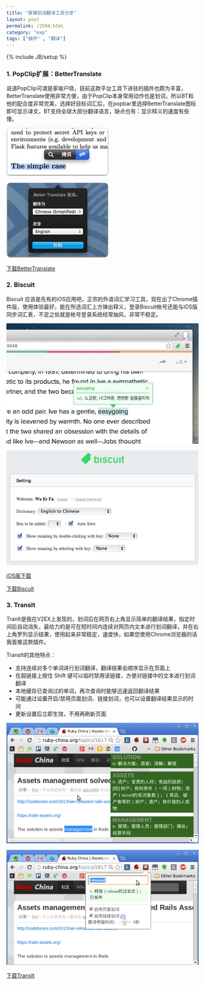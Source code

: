 ```yaml
---
title: "屏幕划词翻译工具分享"
layout: post
permalink: /2594.html
category: "exp"
tags: ["插件" , "翻译"]
---
```

{% include JB/setup %}

### 1. PopClip扩展：BetterTranslate

说道PopClip可谓是家喻户晓，目前这款平台工具下进驻的插件也颇为丰富，BetterTranslate使用非常方便，由于PopClip本身常用动作也是划词，所以BT和他的配合度非常完美，选择好目标词汇后，在popbar里选择BetterTranslate图标即可显示译文，BT支持全球大部分翻译语言，缺点也有：显示释义的速度有些慢。


![](wp-content/uploads/sinapicv2-backup/2594-ww1-large-005V4vEUjw1eo3ljy98vhj307g03i74f.jpg)

![](wp-content/uploads/sinapicv2-backup/2594-ww4-large-005V4vEUjw1eo3lk9lhz3j307g05h74g.jpg)

[下载BetterTranslate](https://github.com/harmy/PopClip-Extensions/raw/master/extensions/BetterTranslate.popclipext)

### 2. Biscuit

Biscuit 应该是先有的iOS应用吧，正宗的外语词汇学习工具，现在出了Chrome插件版，使用体验最好，能在所选词汇上方弹出释义，登录Biscuit帐号还能与iOS版同步词汇表，不足之处就是帐号登录系统经常抽风，非常不稳定。

![](wp-content/uploads/sinapicv2-backup/2594-ww3-large-005V4vEUjw1eo3lkgpm5ej30hq0b340j.jpg)

![](wp-content/uploads/sinapicv2-backup/2594-ww4-large-005V4vEUjw1eo3lkmapjkj30hb0abgmo.jpg)

[iOS版下载](https://itunes.apple.com/us/app/biscuit/id526273460?mt=8)

[下载Biscuit](https://chrome.google.com/webstore/detail/biscuit/lbmioebpphpmkeedmcomcjhgepplafkp)

### 3. TransIt

TranIt是我在V2EX上发现的，划词后在网页右上角显示简单的翻译结果，指定时间后自动消失，最给力的是可在短时间内连续对网页内文本进行划词翻译，并在右上角罗列显示结果，使用起来非常稳定，速度快，如果您使用Chrome浏览器的话我首推这款插件。

TransIt的其他特点：

  * 支持连续对多个单词进行划词翻译，翻译结果会顺序显示在页面上
  * 在超链接上按住 Shift 键可以临时禁用该链接，方便对链接中的文本进行划词翻译
  * 本地缓存已查询过的单词，再次查询时能够迅速返回翻译结果
  * 可能通过设置开启/禁用页面划词、链接划词，也可以设置翻译结果显示的时间
  * 更新设置后立即生效，不用再刷新页面

![](wp-content/uploads/sinapicv2-backup/2594-ww4-large-005V4vEUjw1eo3lktobqyj30hp0b2jui.jpg)


![](wp-content/uploads/sinapicv2-backup/2594-ww3-large-005V4vEUjw1eo3lkyuncwj30hq0altat.jpg)

[下载TransIt](https://chrome.google.com/webstore/detail/transit/pfjipfdmbpbkcadkdpmacdcefoohagdc)